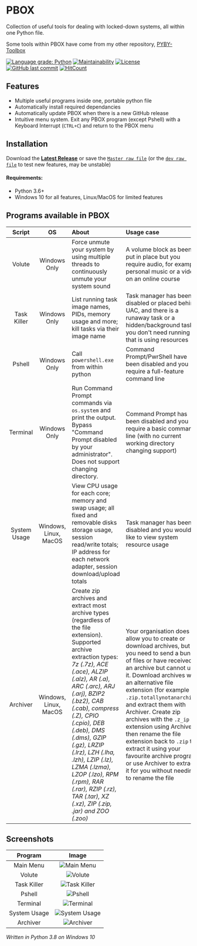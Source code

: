 # PBOX
Collection of useful tools for dealing with locked-down systems, all within one Python file.

Some tools within PBOX have come from my other repository, [PYBY-Toolbox](https://github.com/smcclennon/PYBY-Toolbox)

[![Language grade: Python](https://img.shields.io/lgtm/grade/python/g/smcclennon/PBOX.svg?logo=lgtm&logoWidth=18)](https://lgtm.com/projects/g/smcclennon/PBOX/context:python)
[![Maintainability](https://api.codeclimate.com/v1/badges/a4e85e15988e4dab380f/maintainability)](https://codeclimate.com/github/smcclennon/PBOX/maintainability)
[![License](https://img.shields.io/github/license/smcclennon/PBOX)](LICENSE)
[![GitHub last commit](https://img.shields.io/github/last-commit/smcclennon/PBOX)](https://github.com/smcclennon/PBOX/commits)
[![HitCount](https://hits.dwyl.com/smcclennon/PBOX.svg)](https://hits.dwyl.com/smcclennon/PBOX)

## Features
- Multiple useful programs inside one, portable python file
- Automatically install required dependancies
- Automatically update PBOX when there is a new GitHub release
- Intuitive menu system. Exit any PBOX program (except Pshell) with a Keyboard Interrupt (`CTRL+C`) and return to the PBOX menu

## Installation
Download the [**Latest Release**](https://github.com/smcclennon/PBOX/releases/latest/download/PBOX.py) or save the [`Master raw file`](https://raw.githubusercontent.com/smcclennon/PBOX/main/PBOX.py) (or the [`dev raw file`](https://raw.githubusercontent.com/smcclennon/PBOX/dev/PBOX.py) to test new features, may be unstable)

#### Requirements:
- Python 3.6+
- Windows 10 for all features, Linux/MacOS for limited features

## Programs available in PBOX
|Script|OS|About|Usage case|
|:-:|:-:|:-|:--|
|Volute|Windows Only|Force unmute your system by using multiple threads to continuously unmute your system sound|A volume block as been put in place but you require audio, for example personal music or a video on an online course|
|Task Killer|Windows Only|List running task image names, PIDs, memory usage and more; kill tasks via their image name|Task manager has been disabled or placed behind UAC, and there is a runaway task or a hidden/background task you don't need running that is using resources|
|Pshell|Windows Only|Call `powershell.exe` from within python|Command Prompt/PwrShell  have been disabled and you require a full-feature command line|
|Terminal|Windows Only|Run Command Prompt commands via `os.system` and print the output. Bypass "Command Prompt disabled by your administrator". Does not support changing directory.|Command Prompt has been disabled and you require a basic command line (with no current working directory changing support)
|System Usage|Windows, Linux, MacOS|View CPU usage for each core; memory and swap usage; all fixed and removable disks storage usage, session read/write totals; IP address for each network adapter, session download/upload totals|Task manager has been disabled and you would like to view system resource usage|
|Archiver|Windows, Linux, MacOS|Create zip archives and extract most archive types (regardless of the file extension). Supported archive extraction types: *7z (.7z), ACE (.ace), ALZIP (.alz), AR (.a), ARC (.arc), ARJ (.arj), BZIP2 (.bz2), CAB (.cab), compress (.Z), CPIO (.cpio), DEB (.deb), DMS (.dms), GZIP (.gz), LRZIP (.lrz), LZH (.lha, .lzh), LZIP (.lz), LZMA (.lzma), LZOP (.lzo), RPM (.rpm), RAR (.rar), RZIP (.rz), TAR (.tar), XZ (.xz), ZIP (.zip, .jar) and ZOO (.zoo)*|Your organisation does not allow you to create or download archives, but you need to send a bundle of files or have received an archive but cannot use it. Download archives with an alternative file extension (for example `.zip.totallynotanarchive`) and extract them with Archiver. Create zip archives with the `.z_ip` file extension using Archiver, then rename the file extension back to `.zip` to extract it using your favourite archive program, or use Archiver to extract it for you without needing to rename the file|

## Screenshots
|Program|Image|
|:-:|:-:|
|Main Menu|![Main Menu](https://smcclennon.github.io/assets/images/screenshots/PBOX/main_menu.png)|
|Volute|![Volute](https://smcclennon.github.io/assets/images/screenshots/PBOX/volute.png)|
|Task Killer|![Task Killer](https://smcclennon.github.io/assets/images/screenshots/PBOX/task_killer.png)|
|Pshell|![Pshell](https://smcclennon.github.io/assets/images/screenshots/PBOX/pshell.png)|
|Terminal|![Terminal](https://smcclennon.github.io/assets/images/screenshots/PBOX/terminal.png)|
|System Usage|![System Usage](https://smcclennon.github.io/assets/images/screenshots/PBOX/system_usage.png)|
|Archiver|![Archiver](https://smcclennon.github.io/assets/images/screenshots/PBOX/archiver.png)

*Written in Python 3.8 on Windows 10*
